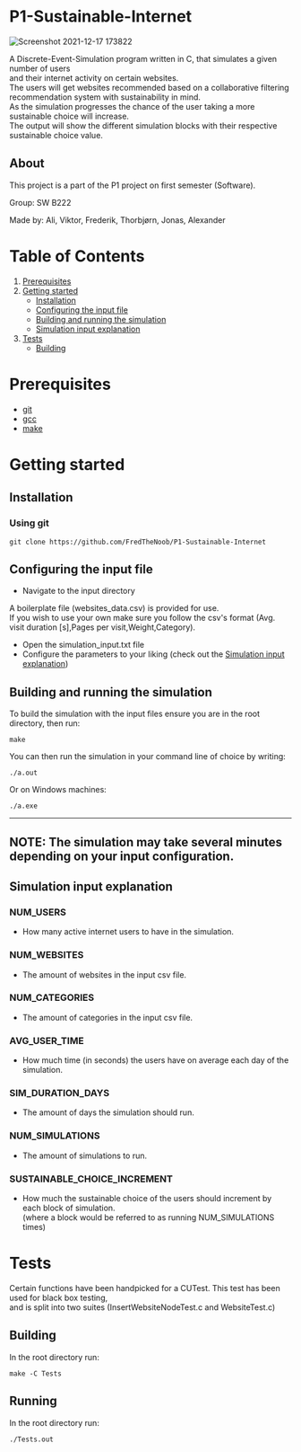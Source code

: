 # P1-Sustainable-Internet

![Screenshot 2021-12-17 173822](https://user-images.githubusercontent.com/43958385/146577960-cae66402-d76e-4548-ae63-1ac57582788f.png)

A Discrete-Event-Simulation program written in C, that simulates a given number of users\
and their internet activity on certain websites.\
The users will get websites recommended based on a collaborative filtering recommendation system with sustainability in mind.\
As the simulation progresses the chance of the user taking a more sustainable choice will increase.\
The output will show the different simulation blocks with their respective sustainable choice value.

## About
This project is a part of the P1 project on first semester (Software).

Group: SW B222 

Made by: Ali, Viktor, Frederik, Thorbjørn, Jonas, Alexander

# Table of Contents
1. [Prerequisites](#prerequisites)
2. [Getting started](#getting-started)
    - [Installation](#installation)
    - [Configuring the input file](#configuring-the-input-file)
    - [Building and running the simulation](#building-and-running-the-simulation)
    - [Simulation input explanation](#simulation-input-explanation)
3. [Tests](#tests)
    - [Building](#building)

# Prerequisites
- [git](https://git-scm.com/)
- [gcc](https://gcc.gnu.org/)
- [make](https://www.gnu.org/software/make/)

# Getting started

## Installation

### Using git
```
git clone https://github.com/FredTheNoob/P1-Sustainable-Internet
```

## Configuring the input file
- Navigate to the input directory

A boilerplate file (websites_data.csv) is provided for use.\
If you wish to use your own make sure you follow the csv's format (Avg. visit duration \[s],Pages per visit,Weight,Category).

- Open the simulation_input.txt file
- Configure the parameters to your liking (check out the [Simulation input explanation](#simulation-input-explanation))

## Building and running the simulation
To build the simulation with the input files ensure you are in the root directory, then run:
```
make
```

You can then run the simulation in your command line of choice by writing:
```
./a.out
```

Or on Windows machines:
```
./a.exe
```

---
**NOTE**:
The simulation may take several minutes depending on your input configuration.
---

## Simulation input explanation
### NUM_USERS
- How many active internet users to have in the simulation.
### NUM_WEBSITES
- The amount of websites in the input csv file.
### NUM_CATEGORIES
- The amount of categories in the input csv file.
### AVG_USER_TIME
- How much time (in seconds) the users have on average each day of the simulation.
### SIM_DURATION_DAYS
- The amount of days the simulation should run.
### NUM_SIMULATIONS
- The amount of simulations to run.
### SUSTAINABLE_CHOICE_INCREMENT
- How much the sustainable choice of the users should increment by each block of simulation.\
(where a block would be referred to as running NUM_SIMULATIONS times)

# Tests
Certain functions have been handpicked for a CUTest. This test has been used for black box testing,\
and is split into two suites (InsertWebsiteNodeTest.c and WebsiteTest.c)

## Building
In the root directory run:

```
make -C Tests
```

## Running
In the root directory run:

```
./Tests.out
```
